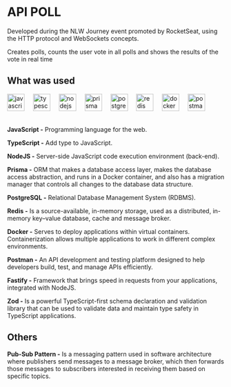 # API POLL
<p> Developed during the NLW Journey event promoted by RocketSeat, using the HTTP protocol and WebSockets concepts.</p>
<p>Creates polls, counts the user vote in all polls and shows the results of the vote in real time</p>

<h2>What was used  </h2>
<div align="left">
  <img src="https://cdn.jsdelivr.net/gh/devicons/devicon/icons/javascript/javascript-original.svg" height="40" alt="javascript logo"  />
  <img width="12" />
  <img src="https://cdn.jsdelivr.net/gh/devicons/devicon/icons/typescript/typescript-original.svg" height="40" alt="typescript logo"  />
  <img width="12" />
  <img src="https://cdn.jsdelivr.net/gh/devicons/devicon/icons/nodejs/nodejs-original.svg" height="40" alt="nodejs logo"  />
  <img width="12" />
  <img src="https://skillicons.dev/icons?i=prisma" height="40" alt="prisma logo"  />
  <img width="12" />
  <img src="https://cdn.jsdelivr.net/gh/devicons/devicon/icons/postgresql/postgresql-original.svg" height="40" alt="postgresql logo"  />
  <img width="12" />
  <img src="https://cdn.jsdelivr.net/gh/devicons/devicon/icons/redis/redis-original.svg" height="40" alt="redis logo"  />
  <img width="12" />
  <img src="https://cdn.jsdelivr.net/gh/devicons/devicon/icons/docker/docker-original.svg" height="40" alt="docker logo"  />
  <img width="12" />
  <img src="https://skillicons.dev/icons?i=postman" height="40" alt="postman logo"  />
</div>
<br>

**JavaScript -** Programming language for the web. <br>

**TypeScript -** Add type to JavaScript. <br>

**NodeJS -** Server-side JavaScript code execution environment (back-end). <br>

**Prisma -** ORM that makes a database access layer, makes the database access abstraction, and runs in a Docker container, and also has a migration manager that controls all changes to the database data structure. <br>

**PostgreSQL -** Relational Database Management System (RDBMS). <br>

**Redis -** Is a source-available, in-memory storage, used as a distributed, in-memory key–value database, cache and message broker. <br>

**Docker -** Serves to deploy applications within virtual containers. Containerization allows multiple applications to work in different complex environments.<br>

**Postman -** An API development and testing platform designed to help developers build, test, and manage APIs efficiently. <br>

**Fastify -** Framework that brings speed in requests from your applications, integrated with NodeJS. <br>

**Zod -**  Is a powerful TypeScript-first schema declaration and validation library that can be used to validate data and maintain type safety in TypeScript applications. <br>

## Others

**Pub-Sub Pattern -** Is a messaging pattern used in software architecture where publishers send messages to a message broker, which then forwards those messages to subscribers interested in receiving them based on specific topics.
